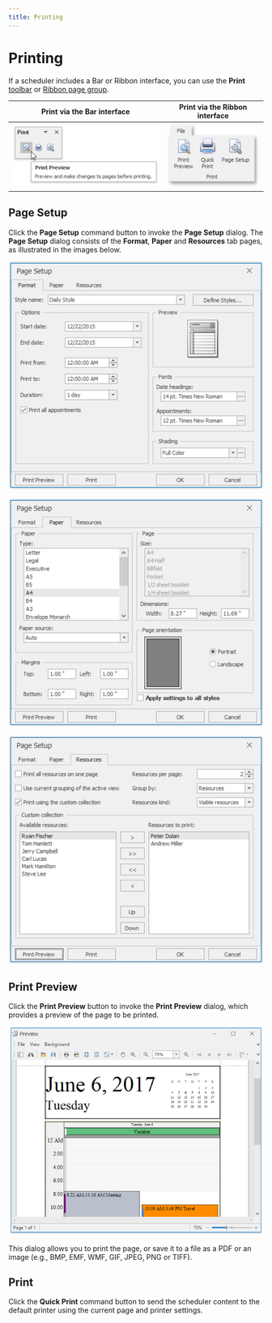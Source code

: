 ```yaml
---
title: Printing
---
```

# Printing
If a scheduler includes a Bar or Ribbon interface, you can use the **Print** [toolbar](scheduler-ui/toolbars.md) or [Ribbon page group](scheduler-ui/ribbon-interface.md).

| Print via the Bar interface | Print via the Ribbon interface |
|---|---|
| ![Scheduler_PrintToolbar](../../images/img16554.png) | ![Scheduler_Ribbon_Print](../../images/img16545.png) |

## Page Setup
Click the **Page Setup** command button to invoke the **Page Setup** dialog. The **Page Setup** dialog consists of the **Format**, **Paper** and **Resources** tab pages, as illustrated in the images below.

![PageSetupFormatTab](../../images/img22528.png)

![PageSetupPaperTab](../../images/img22529.png)

![PageSetupResourcesTab](../../images/img22530.png)

## Print Preview
Click the **Print Preview** button to invoke the **Print Preview** dialog, which provides a preview of the page to be printed.

![PrintPreview](../../images/img22532.png)

This dialog allows you to print the page, or save it to a file as a PDF or an image (e.g., BMP, EMF, WMF, GIF, JPEG, PNG or TIFF).

## Print
Click the **Quick Print** command button to send the scheduler content to the default printer using the current page and printer settings.